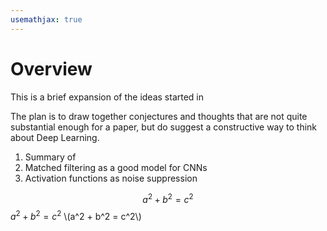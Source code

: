 ```yaml
---
usemathjax: true
---
```


# Overview
This is a brief expansion of the ideas started in 

The plan is to draw together conjectures and thoughts that are not quite substantial enough for a paper, but do suggest a constructive way to think about Deep Learning.

1. Summary of 
2. Matched filtering as a good model for CNNs
3. Activation functions as noise suppression

$$a^2 + b^2 = c^2$$ 
$a^2 + b^2 = c^2$
\\(a^2 + b^2 = c^2\\)
